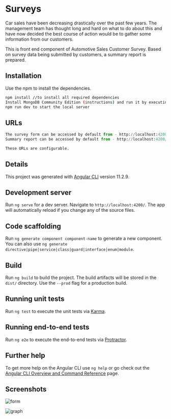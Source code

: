 # Surveys

Car sales have been decreasing drastically over the past few years. The management team has thought long and hard on what to do about this and have now decided the best course of
action would be to gather some information from our customers.

This is front end component of Automotive Sales Customer Survey. Based on survey data being submitted by customers, a summary report is prepared.

## Installation

Use the npm to install the dependencies. 

```bash
npm install //to install all required dependencies
Install MongoDB Community Edition (instructions) and run it by executing mongod
npm run dev to start the local server
```

## URLs

```python
The survey form can be accessed by default from - http://localhost:4200/
Summary report can be accessed by default from - http://localhost:4200/summary

These URLs are configurable.

```

## Details

This project was generated with [Angular CLI](https://github.com/angular/angular-cli) version 11.2.9.

## Development server

Run `ng serve` for a dev server. Navigate to `http://localhost:4200/`. The app will automatically reload if you change any of the source files.

## Code scaffolding

Run `ng generate component component-name` to generate a new component. You can also use `ng generate directive|pipe|service|class|guard|interface|enum|module`.

## Build

Run `ng build` to build the project. The build artifacts will be stored in the `dist/` directory. Use the `--prod` flag for a production build.

## Running unit tests

Run `ng test` to execute the unit tests via [Karma](https://karma-runner.github.io).

## Running end-to-end tests

Run `ng e2e` to execute the end-to-end tests via [Protractor](http://www.protractortest.org/).

## Further help

To get more help on the Angular CLI use `ng help` or go check out the [Angular CLI Overview and Command Reference](https://angular.io/cli) page.

## Screenshots

![form](https://user-images.githubusercontent.com/45271979/115144214-176d9580-a069-11eb-9546-f7f741d31989.JPG)


![graph](https://user-images.githubusercontent.com/45271979/115145793-0163d300-a071-11eb-8245-24688f7eb0ee.JPG)
